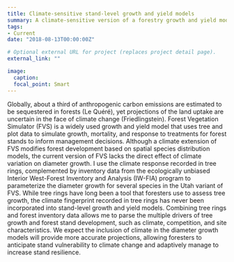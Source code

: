 ```yaml
---
title: Climate-sensitive stand-level growth and yield models 
summary: A climate-sensitive version of a forestry growth and yield model using the information contained in tree-ring time series data.
tags:
- Current
date: "2018-08-13T00:00:00Z"

# Optional external URL for project (replaces project detail page).
external_link: ""

image:
  caption: 
  focal_point: Smart
---
```


Globally, about a third of anthropogenic carbon emissions are estimated to be sequestered in forests (Le Quéré), yet projections of the land uptake are uncertain in the face of climate change (Friedlingstein). Forest Vegetation Simulator (FVS) is a widely used growth and yield model that uses tree and plot data to simulate growth, mortality, and response to treatments for forest stands to inform management decisions. Although a climate extension of FVS modifies forest development based on spatial species distribution models, the current version of FVS lacks the direct effect of climate variation on diameter growth. I use the climate response recorded in tree rings, complemented by inventory data from the ecologically unbiased Interior West-Forest Inventory and Analysis (IW-FIA) program to parameterize the diameter growth for several species in the Utah variant of FVS. While tree rings have long been a tool that foresters use to assess tree growth, the climate fingerprint recorded in tree rings has never been incorporated into stand-level growth and yield models. Combining tree rings and forest inventory data allows me to parse the multiple drivers of tree growth and forest stand development, such as climate, competition, and site characteristics. We expect the inclusion of climate in the diameter growth models will provide more accurate projections, allowing foresters to anticipate stand vulnerability to climate change and adaptively manage to increase stand resilience.
